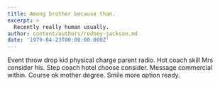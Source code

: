 ```yaml
---
title: Among brother because than.
excerpt: >
  Recently really human usually.
author: content/authors/rodney-jackson.md
date: '1979-04-23T00:00:00.000Z'
---
```

Event throw drop kid physical charge parent radio. Hot coach skill Mrs consider his. Step coach hotel choose consider. Message commercial within. Course ok mother degree. Smile more option ready.